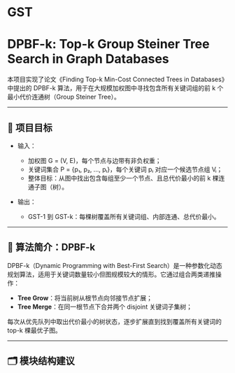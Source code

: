 # GST
# DPBF-k: Top-k Group Steiner Tree Search in Graph Databases

本项目实现了论文《Finding Top-k Min-Cost Connected Trees in Databases》中提出的 DPBF-k 算法，用于在大规模加权图中寻找包含所有关键词组的前 k 个最小代价连通树（Group Steiner Tree）。

---

## 📌 项目目标

- 输入：
  - 加权图 G = (V, E)，每个节点与边带有非负权重；
  - 关键词集合 P = {p₁, p₂, ..., pₗ}，每个关键词 pᵢ 对应一个候选节点组 Vᵢ；
  - 整体目标：从图中找出包含每组至少一个节点、且总代价最小的前 k 棵连通子图（树）。

- 输出：
  - GST-1 到 GST-k：每棵树覆盖所有关键词组、内部连通、总代价最小。

---

## 🧠 算法简介：DPBF-k

DPBF-k（Dynamic Programming with Best-First Search）是一种参数化动态规划算法，适用于关键词数量较小但图规模较大的情形。它通过组合两类递推操作：

- **Tree Grow**：将当前树从根节点向邻接节点扩展；
- **Tree Merge**：在同一根节点下合并两个 disjoint 关键词子集树；

每次从优先队列中取出代价最小的树状态，逐步扩展直到找到覆盖所有关键词的 top-k 棵最优子图。

---

## 🗂️ 模块结构建议

